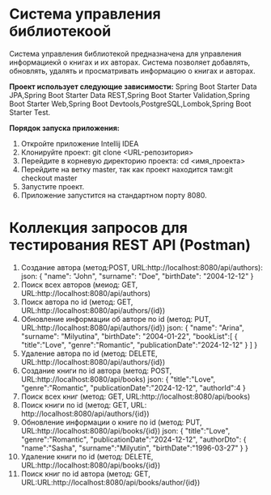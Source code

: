 # ******Система управления библиотекоой******

Система управления библиотекой предназначена для управления информациекй о книгах и их авторах. Система позволяет
добавлять, обновлять, удалять и просматривать информацию о книгах и авторах.

**Проект использует следующие зависимости:** Spring Boot Starter Data JPA,Spring Boot Starter Data REST,Spring Boot Starter
Validation,Spring Boot Starter Web,Spring Boot Devtools,PostgreSQL,Lombok,Spring Boot Starter Test.

**Порядок запуска приложения:**
1. Откройте приложение Intellij IDEA
2. Клонируйте проект: git clone <URL-репозитория>
3. Перейдите в корневую директорию проекта: cd <имя_проекта>
4. Перейдите на ветку master, так как проект находится там:git checkout master
5. Запустите проект.
6. Приложение запустится на стандартном порту 8080.

#    **Коллекция запросов для тестирования REST API (Postman)**

1. Создание автора (метод:POST, URL:http://localhost:8080/api/authors):
   json:
   {
   "name": "John",
   "surname": "Doe",
   "birthDate": "2004-12-12"
   }
2. Поиск всех авторов (меиод: GET, URL:http://localhost:8080/api/authors)
3. Поиск автора по id (метод: GET, URL:http://localhost:8080/api/authors/{id})
4. Обновление информации об авторе по id (метод: PUT, URL:http://localhost:8080/api/authors/{id})
   json:
   {
   "name": "Arina",
   "surname": "Milyutina",
   "birthDate": "2004-01-22",
   "bookList":[
   {
   "title":"Love",
   "genre":"Romantic",
   "publicationDate":"2024-12-12"
   }
   ]
   }
5. Удаление автора по id (метод: DELETE, URL:http://localhost:8080/api/authors/{id})
6. Создание книги по id автора (метод: POST, URL:http://localhost:8080/api/books)
   json:
   {
   "title":"Love",
   "genre":"Romantic",
   "publicationDate":"2024-12-12",
   "authorId":4
   }
7. Поиск всех книг (метод: GET, URL:http://localhost:8080/api/books)
8. Поиск книги по id (метод: GET, URL: http://localhost:8080/api/authors/{id})
9. Обновление информации о книге по id (метод: PUT, URL:http://localhost:8080/api/books/{id})
   json:
   {
   "title":"Love",
   "genre":"Romantic",
   "publicationDate":"2024-12-12",
   "authorDto":
   {
   "name":"Sasha",
   "surname":"Milyutin",
   "birthDate":"1996-03-27"
   }
   }
10. Удаление книги по id (метод: DELETE, URL:http://localhost:8080/api/books/{id})
11. Поиск книг по id автора (метод: GET, URL:URL:http://localhost:8080/api/books/author/{id})


